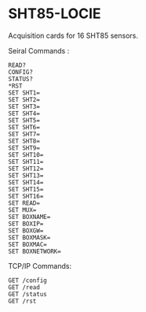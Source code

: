# SHT85-LOCIE
 
Acquisition cards for 16 SHT85 sensors.

Seiral Commands :

    READ?
    CONFIG?
    STATUS?
    *RST
    SET SHT1=
    SET SHT2=
    SET SHT3=
    SET SHT4=
    SET SHT5=
    SET SHT6=
    SET SHT7=
    SET SHT8=
    SET SHT9=
    SET SHT10=
    SET SHT11=
    SET SHT12=
    SET SHT13=
    SET SHT14=
    SET SHT15=
    SET SHT16=
    SET READ=
    SET MUX=
    SET BOXNAME=
    SET BOXIP=
    SET BOXGW=
    SET BOXMASK=
    SET BOXMAC=
    SET BOXNETWORK=
    
  TCP/IP Commands:
  
    GET /config
    GET /read
    GET /status
    GET /rst

